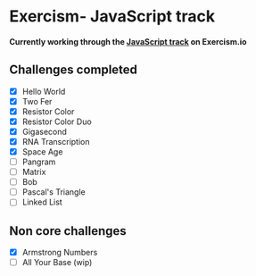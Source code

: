 # Exercism- JavaScript track

#### Currently working through the [JavaScript track](https://exercism.io/my/tracks/javascript) on Exercism.io

## Challenges completed

- [x] Hello World
- [x] Two Fer
- [x] Resistor Color
- [x] Resistor Color Duo
- [x] Gigasecond
- [x] RNA Transcription
- [x] Space Age
- [ ] Pangram
- [ ] Matrix
- [ ] Bob
- [ ] Pascal's Triangle
- [ ] Linked List

## Non core challenges

- [x] Armstrong Numbers
- [ ] All Your Base (wip)
